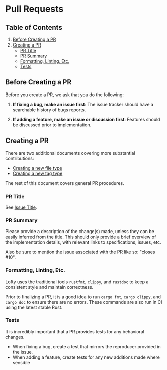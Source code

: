 # Pull Requests

## Table of Contents

1. [Before Creating a PR](#before-creating-a-pr)
2. [Creating a PR](#creating-a-pr)
	* [PR Title](#pr-title)
	* [PR Summary](#pr-summary)
	* [Formatting, Linting, Etc.](#formatting-linting-etc)
	* [Tests](#tests)

## Before Creating a PR

Before you create a PR, we ask that you do the following:

1. **If fixing a bug, make an issue first**: The issue tracker should have a searchable history of
bugs reports.

2. **If adding a feature, make an issue or discussion first**: Features should be discussed prior to implementation.

## Creating a PR

There are two additional documents covering more substantial contributions:

* [Creating a new file type](NEW_FILE.md)
* [Creating a new tag type](NEW_TAG.md)

The rest of this document covers general PR procedures.

### PR Title

See [Issue Title](ISSUES.md#issue-title).

### PR Summary

Please provide a description of the change(s) made, unless they can be easily inferred from the title.
This should only provide a brief overview of the implementation details, with relevant links to specifications,
issues, etc.

Also be sure to mention the issue associated with the PR like so: "closes #10".

### Formatting, Linting, Etc.

Lofty uses the traditional tools `rustfmt`, `clippy`, and `rustdoc` to keep a consistent style and maintain
correctness.

Prior to finalizing a PR, it is a good idea to run `cargo fmt`, `cargo clippy`, and `cargo doc` to ensure
there are no errors. These commands are also run in CI using the latest stable Rust.

### Tests

It is incredibly important that a PR provides tests for any behavioral changes.

* When fixing a bug, create a test that mirrors the reproducer provided in the issue.
* When adding a feature, create tests for any new additions made where sensible
